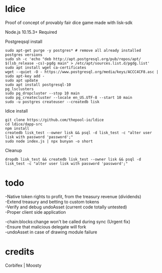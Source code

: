 # ldice
Proof of concept of provably fair dice game made with lisk-sdk

Node.js 10.15.3+ Required

Postgreqsql install
```
sudo apt-get purge -y postgres* # remove all already installed postgres versions
sudo sh -c 'echo "deb http://apt.postgresql.org/pub/repos/apt/ $(lsb_release -cs)-pgdg main" > /etc/apt/sources.list.d/pgdg.list'
sudo apt install wget ca-certificates
wget --quiet -O - https://www.postgresql.org/media/keys/ACCC4CF8.asc | sudo apt-key add -
sudo apt update
sudo apt install postgresql-10
pg_lsclusters
sudo pg_dropcluster --stop 10 main
sudo pg_createcluster --locale en_US.UTF-8 --start 10 main
sudo -u postgres createuser --createdb lisk
```

ldice install
```
git clone https://github.com/thepool-io/ldice
cd ldice/dapp-src
npm install
createdb lisk_test --owner lisk && psql -d lisk_test -c "alter user lisk with password 'password';"
sudo node index.js | npx bunyan -o short
```

Cleanup
```
dropdb lisk_test && createdb lisk_test --owner lisk && psql -d lisk_test -c "alter user lisk with password 'password';"
```

# todo
-Native token rights to profit, from the treasury revenue (dividends)<br>
-Extend treasury and betting to custom tokens<br>
-Verify and debug undoAsset (current code totally untested)<br>
-Proper client side application<br>

-chain:blocks:change won't be called during sync (Urgent fix)<br>
-Ensure that malicious delegate will fork<br>
-undoAsset in case of drawing module failure<br>

# credits
Corbifex | Moosty

